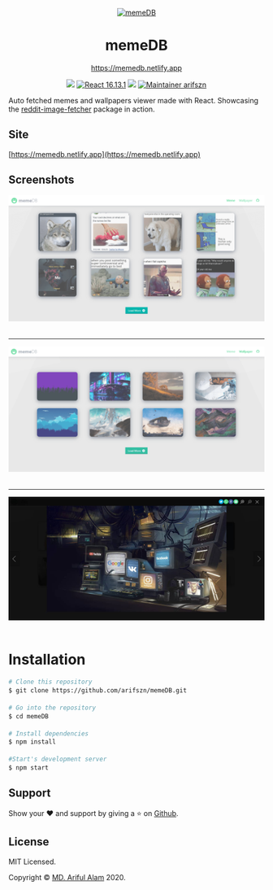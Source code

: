 <p align="center">
    <a href="https://memedb.netlify.app" target="_blank"><img src="https://memedb.netlify.app/logo.png" alt="memeDB" title="memeDB" width="80"></a>
</p>
<h1 align="center">memeDB</h1>
<p align="center"><a href="https://memedb.netlify.app">https://memedb.netlify.app</a></p>

<p align="center">
    <a href="https://memedb.netlify.app"><img src="https://api.netlify.com/api/v1/badges/a8cf3721-eff0-429c-a4b1-54927c475531/deploy-status"/></a>
    <a href="https://reactjs.org/"><img src="https://img.shields.io/badge/React-16.13.1-blue" alt="React 16.13.1"></a>
    <a href="https://github.com/arifszn/memeDB/blob/main/LICENSE"><img src="https://img.shields.io/github/license/arifszn/memeDB"/></a>
    <a href="https://arifszn.github.io/"><img src="https://img.shields.io/badge/maintainer-arifszn-informational" alt="Maintainer arifszn"/></a>
</p>

Auto fetched memes and wallpapers viewer made with React. Showcasing the [reddit-image-fetcher](https://github.com/arifszn/reddit-image-fetcher/) package in action.


## Site

[https://memedb.netlify.app](https://memedb.netlify.app)

## Screenshots ##
![alt text](https://raw.githubusercontent.com/arifszn/memeDB/main/public/assets/images/preview.png)
<br />
<br />

***

![alt text](https://raw.githubusercontent.com/arifszn/memeDB/main/public/assets/images/preview2.png)
<br />
<br />

***

![alt text](https://raw.githubusercontent.com/arifszn/memeDB/main/public/assets/images/preview3.png)
<br />
<br />

# Installation

```bash
# Clone this repository
$ git clone https://github.com/arifszn/memeDB.git

# Go into the repository
$ cd memeDB

# Install dependencies
$ npm install

#Start's development server
$ npm start
```

## Support

Show your ❤️ and support by giving a ⭐ on <a href="https://github.com/arifszn/memeDB">Github</a>.

## License

<p>MIT Licensed.</p>
<p>Copyright © <a href="https://arifszn.github.io">MD. Ariful Alam</a> 2020.</p>
